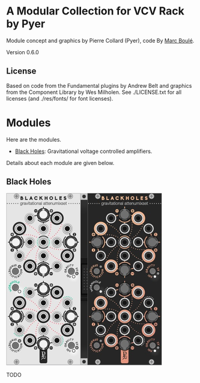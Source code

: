 # A Modular Collection for VCV Rack by Pyer

Module concept and graphics by Pierre Collard (Pyer), code By [Marc Boulé](https://github.com/MarcBoule).

Version 0.6.0



## License

Based on code from the Fundamental plugins by Andrew Belt and graphics from the Component Library by Wes Milholen. See ./LICENSE.txt for all licenses (and ./res/fonts/ for font licenses).



# Modules <a id="modules"></a>

Here are the modules.

* [Black Holes](#blackholes): Gravitational voltage controlled amplifiers.

Details about each module are given below.



## Black Holes <a id="blackholes"></a>

![IM](res/img/BlackHoles.jpg)

TODO

